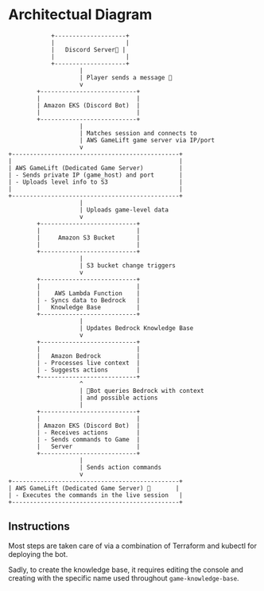 # Architectual Diagram
                +--------------------+
                |                    |
                |   Discord Server💽 |
                |                    |
                +--------------------+
                        |
                        | Player sends a message 📨
                        v
            +---------------------------+
            |                           |
            | Amazon EKS (Discord Bot)  |
            |                           |
            +---------------------------+
                        |
                        | Matches session and connects to
                        | AWS GameLift game server via IP/port
                        v
    +-----------------------------------------------+
    |                                               |
    | AWS GameLift (Dedicated Game Server)          |
    | - Sends private IP (game_host) and port       |
    | - Uploads level info to S3                    |
    |                                               |
    +-----------------------------------------------+
                        |
                        | Uploads game-level data
                        v
            +---------------------------+
            |                           |
            |     Amazon S3 Bucket      |
            |                           |
            +---------------------------+
                        |
                        | S3 bucket change triggers
                        v
            +---------------------------+
            |                           |
            |    AWS Lambda Function    |
            | - Syncs data to Bedrock   |
            |   Knowledge Base          |
            +---------------------------+
                        |
                        | Updates Bedrock Knowledge Base
                        v
            +---------------------------+
            |                           |
            |   Amazon Bedrock          |
            | - Processes live context  |
            | - Suggests actions        |
            +---------------------------+
                        ^
                        | 🤖Bot queries Bedrock with context
                        | and possible actions
                        |
            +---------------------------+
            |                           |
            | Amazon EKS (Discord Bot)  |
            | - Receives actions        |
            | - Sends commands to Game  |
            |   Server                  |
            +---------------------------+
                        |
                        | Sends action commands
                        v
    +-----------------------------------------------+
    | AWS GameLift (Dedicated Game Server) 🐻       |
    | - Executes the commands in the live session   |
    +-----------------------------------------------+

## Instructions

Most steps are taken care of via a combination of Terraform and kubectl for deploying the bot.

Sadly, to create the knowledge base, it requires editing the console and creating with the specific name used throughout `game-knowledge-base`.
